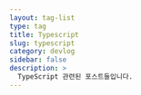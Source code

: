 ```yaml
---
layout: tag-list
type: tag
title: Typescript
slug: typescript
category: devlog
sidebar: false
description: >
  TypeScript 관련된 포스트들입니다.
---
```

